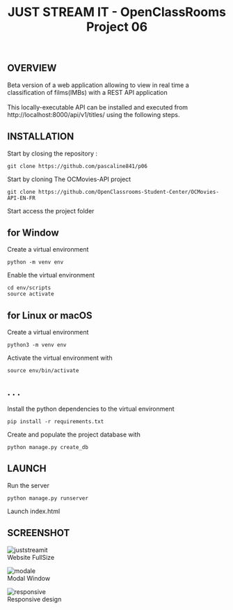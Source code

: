 <h1 align="center">JUST STREAM IT -  OpenClassRooms Project 06 </h1>
<br>

## OVERVIEW
Beta version of a web application allowing to view in real time a classification of films(IMBs) with a REST API application
<br>
<br>
This locally-executable API can be installed and executed from http://localhost:8000/api/v1/titles/ using the following steps.
## INSTALLATION
Start by closing the repository :
```
git clone https://github.com/pascaline841/p06
```
Start by cloning The OCMovies-API project
```
git clone https://github.com/OpenClassrooms-Student-Center/OCMovies-API-EN-FR
```
Start access the project folder

## for Window
Create a virtual environment
```
python -m venv env
```
Enable the virtual environment
```
cd env/scripts
source activate
```

## for Linux or macOS
Create a virtual environment 
```
python3 -m venv env
```
Activate the virtual environment with 
```
source env/bin/activate 
```
## . . . 
Install the python dependencies to the virtual environment
```
pip install -r requirements.txt
```
Create and populate the project database with  
```
python manage.py create_db
```

## LAUNCH 
Run the server
```
python manage.py runserver 
```
Launch index.html

## SCREENSHOT

![juststreamit](https://user-images.githubusercontent.com/55999192/112386560-5993f900-8cae-11eb-9638-dee7df5f1b2f.PNG)
<br>
Website FullSize

![modale](https://user-images.githubusercontent.com/55999192/112386742-919b3c00-8cae-11eb-9436-177807a5e4eb.PNG)
<br>
Modal Window

![responsive](https://user-images.githubusercontent.com/55999192/112386762-995ae080-8cae-11eb-9746-1d89ae6a4772.PNG)
<br>
Responsive design
